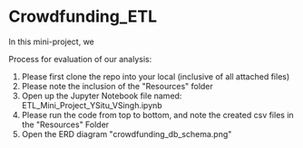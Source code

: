 # Crowdfunding_ETL

In this mini-project, we 

Process for evaluation of our analysis: 
1. Please first clone the repo into your local (inclusive of all attached files)
2. Please note the inclusion of the "Resources" folder
3. Open up the Jupyter Notebook file named: ETL_Mini_Project_YSitu_VSingh.ipynb
4. Please run the code from top to bottom, and note the created csv files in the "Resources" Folder
5. Open the ERD diagram "crowdfunding_db_schema.png" 
